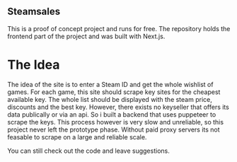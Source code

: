## Steamsales 

This is a proof of concept project and runs for free.
The repository holds the frontend part of the project and was built with Next.js.

# The Idea

The idea of the site is to enter a Steam ID and get the whole wishlist of games.
For each game, this site should scrape key sites for the cheapest available key.
The whole list should be displayed with the steam price, discounts and the best key.
However, there exists no keyseller that offers its data publically or via an api.
So i built a backend that uses puppeteer to scrape the keys.
This process however is very slow and unreliable, so this project never left the prototype phase.
Without paid proxy servers its not feasable to scrape on a large and reliable scale.

You can still check out the code and leave suggestions.

